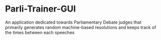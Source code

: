 # Parli-Trainer-GUI
An application dedicated towards Parliamentary Debate judges that primarily generates random machine-based resolutions and keeps track of the times between each speeches
